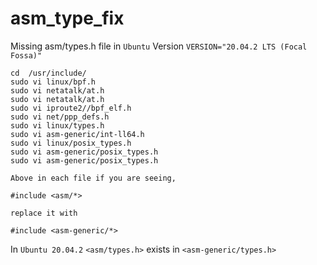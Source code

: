 # asm_type_fix
Missing asm/types.h file in `Ubuntu` Version `VERSION="20.04.2 LTS (Focal Fossa)"`
```
cd  /usr/include/
sudo vi linux/bpf.h 
sudo vi netatalk/at.h 
sudo vi netatalk/at.h 
sudo vi iproute2//bpf_elf.h 
sudo vi net/ppp_defs.h 
sudo vi linux/types.h 
sudo vi asm-generic/int-ll64.h 
sudo vi linux/posix_types.h 
sudo vi asm-generic/posix_types.h 
sudo vi asm-generic/posix_types.h

Above in each file if you are seeing,

#include <asm/*>

replace it with

#include <asm-generic/*>
```

In `Ubuntu 20.04.2` `<asm/types.h>` exists in `<asm-generic/types.h>`
